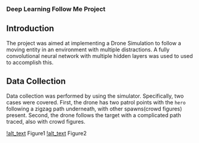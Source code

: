 ### Deep Learning Follow Me Project

## Introduction
The project was aimed at implementing a Drone Simulation to follow a moving entity 
in an environment with multiple distractions. A fully convolutional neural network with 
multiple hidden layers was used to used to accomplish this.

## Data Collection
Data collection was performed by using the simulator. Specifically, two cases were covered.
First, the drone has two patrol points with the `hero` following a zigzag path underneath, 
with other spawns(crowd figures) present.
Second, the drone follows the target with a complicated path traced, also with crowd figures.

[Figure1]: ./misc/data_collection_1.png
[Figure2]: ./misc/data_collection_1.png

[!alt_text][Figure1] Figure1
[!alt_text][Figure2] Figure2